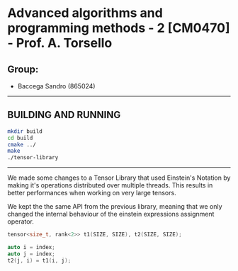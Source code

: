 # Advanced algorithms and programming methods - 2 [CM0470] - Prof. A. Torsello

## Group:

- Baccega Sandro (865024)

---

## BUILDING AND RUNNING

```bash
mkdir build
cd build
cmake ../
make
./tensor-library
```

---

We made some changes to a Tensor Library that used Einstein's Notation by making it's operations distributed over multiple threads. This results in better performances when working on very large tensors. 

We kept the the same API from the previous library, meaning that we only changed the internal behaviour of the einstein expressions assignment operator.

```cpp
tensor<size_t, rank<2>> t1(SIZE, SIZE), t2(SIZE, SIZE);

auto i = index;
auto j = index;
t2(j, i) = t1(i, j);
```
